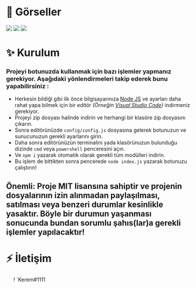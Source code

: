 # 📌 Görseller
<img src="https://media.discordapp.net/attachments/840156605156425748/1073216797437857903/image.png">
<img src="https://media.discordapp.net/attachments/840156605156425748/1073216957219880960/image.png">
<img src="https://media.discordapp.net/attachments/840156605156425748/1073217002715500616/image.png">

# ✨ Kurulum
### Projeyi botunuzda kullanmak için bazı işlemler yapmanız gerekiyor. Aşağıdaki yönlendirmeleri takip ederek bunu yapabilirsiniz :
* Herkesin bildiği gibi ilk önce bilgisayarınıza [Node JS](https://nodejs.org/tr/) ve ayarları daha rahat yapa bilmek için bir editör *(Örneğin [Visual Studio Code](https://code.visualstudio.com/))* indirmeniz gerekiyor.
* Projeyi zip dosyası halinde indirin ve herhangi bir klasöre zip dosyasını çıkarın.
* Sonra editörünüzde `config/config.js` dosyasına gelerek botunuzun ve sunucunuzun gerekli ayarlarını girin.
* Daha sonra editörünüzün terminalini yada klasörünuzun bulunduğu dizinde `cmd` veya `powershell` penceresini açın.
* Ve `npm i` yazarak otomatik olarak gerekli tüm modülleri indirin.
* Bu işlem de bittikten sonra pencerede `node index.js` yazarak botunuzu çalıştırın!

## Önemli: Proje MIT lisansına sahiptir ve projenin dosyalarının izin alınmadan paylaşılması, satılması  veya benzeri durumlar kesinlikle yasaktır. Böyle bir durumun yaşanması sonucunda bundan sorumlu şahıs(lar)a gerekli işlemler yapılacaktır!

# ⚡ İletişim
<img width="16px" src="https://cdn.jsdelivr.net/npm/simple-icons@v3/icons/discord.svg"> ! `Kerem#1111
